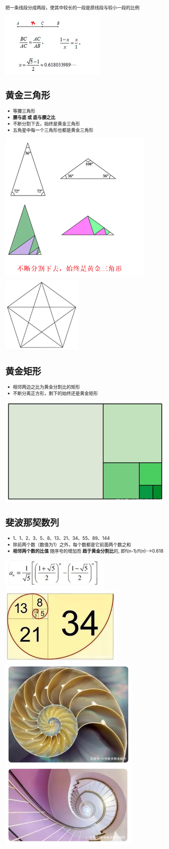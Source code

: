 把一条线段分成两段，使其中较长的一段是原线段与较小一段的比例

![](../../photo/Pasted%20image%2020240506120321.png)

# 黄金三角形
- 等腰三角形
- **腰与底 或 底与腰之比**
- 不断分割下去，始终是黄金三角形
- 五角星中每一个三角形也都是黄金三角形

![](../../photo/Pasted%20image%2020240506121234.png)

![](../../photo/Pasted%20image%2020240506121322.png)

# 黄金矩形
- 相邻两边之比为黄金分割比的矩形
- 不断分离正方形，剩下的始终还是黄金矩形

![](../../photo/Pasted%20image%2020240506121453.png)

# 斐波那契数列
- 1、1、2、3、5、8、13、21、34、55、89、144
- 除前两个数（数值为1）之外，每个数都是它前面两个数之和
- **相邻两个数的比值** 随序号的增加而 **趋于黄金分割比**的, 即f(n-1)/f(n)-→0.618

![](../../photo/Pasted%20image%2020240506122037.png)
![](../../photo/Pasted%20image%2020240506122112.png)
![](../../photo/Pasted%20image%2020240506122212.png)
![](../../photo/Pasted%20image%2020240506122222.png)
